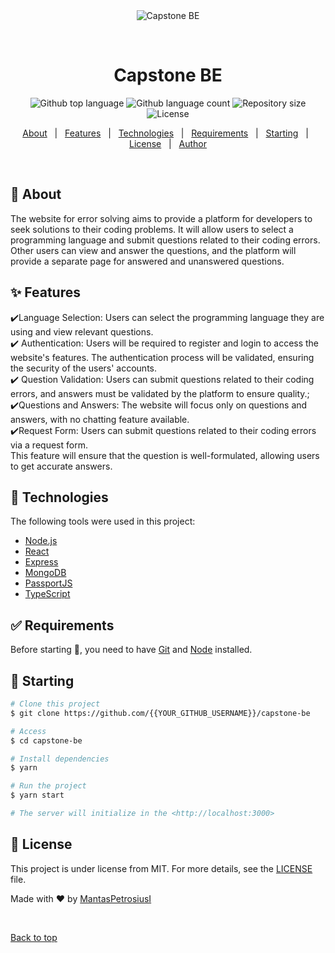 <div align="center" id="top"> 
  <img src="./.github/app.gif" alt="Capstone BE" />

&#xa0;

  <!-- <a href="https://capstonebe.netlify.app">Demo</a> -->
</div>

<h1 align="center">Capstone BE</h1>

<p align="center">
  <img alt="Github top language" src="https://img.shields.io/github/languages/top/{{YOUR_GITHUB_USERNAME}}/capstone-be?color=56BEB8">

  <img alt="Github language count" src="https://img.shields.io/github/languages/count/{{YOUR_GITHUB_USERNAME}}/capstone-be?color=56BEB8">

  <img alt="Repository size" src="https://img.shields.io/github/repo-size/{{YOUR_GITHUB_USERNAME}}/capstone-be?color=56BEB8">

  <img alt="License" src="https://img.shields.io/github/license/{{YOUR_GITHUB_USERNAME}}/capstone-be?color=56BEB8">

  <!-- <img alt="Github issues" src="https://img.shields.io/github/issues/{{YOUR_GITHUB_USERNAME}}/capstone-be?color=56BEB8" /> -->

  <!-- <img alt="Github forks" src="https://img.shields.io/github/forks/{{YOUR_GITHUB_USERNAME}}/capstone-be?color=56BEB8" /> -->

  <!-- <img alt="Github stars" src="https://img.shields.io/github/stars/{{YOUR_GITHUB_USERNAME}}/capstone-be?color=56BEB8" /> -->
</p>

<!-- Status -->

<!-- <h4 align="center">
	🚧  Capstone BE 🚀 Under construction...  🚧
</h4>

<hr> -->

<p align="center">
  <a href="#dart-about">About</a> &#xa0; | &#xa0; 
  <a href="#sparkles-features">Features</a> &#xa0; | &#xa0;
  <a href="#rocket-technologies">Technologies</a> &#xa0; | &#xa0;
  <a href="#white_check_mark-requirements">Requirements</a> &#xa0; | &#xa0;
  <a href="#checkered_flag-starting">Starting</a> &#xa0; | &#xa0;
  <a href="#memo-license">License</a> &#xa0; | &#xa0;
  <a href="https://github.com/{{YOUR_GITHUB_USERNAME}}" target="_blank">Author</a>
</p>

<br>

## :dart: About

The website for error solving aims to provide a platform for developers to seek solutions to their coding problems.
It will allow users to select a programming language and submit questions related to their coding errors.
Other users can view and answer the questions, and the platform will provide a separate page for
answered and unanswered questions.

## :sparkles: Features

:heavy_check_mark:Language Selection: Users can select the programming language they are using and view relevant questions.\
:heavy_check_mark: Authentication: Users will be required to register and login to access the website's features.
The authentication process will be validated, ensuring the security of the users' accounts.\
:heavy_check_mark: Question Validation: Users can submit questions related to their coding errors,
and answers must be validated by the platform to ensure quality.;\
:heavy_check_mark:Questions and Answers: The website will focus only on questions and answers, with no chatting feature available.\
:heavy_check_mark:Request Form: Users can submit questions related to their coding errors via a request form.\
This feature will ensure that the question is well-formulated, allowing users to get accurate answers.

## :rocket: Technologies

The following tools were used in this project:

- [Node.js](https://nodejs.org/en/)
- [React](https://pt-br.reactjs.org/)
- [Express](https://expressjs.com)
- [MongoDB](https://www.mongodb.com)
- [PassportJS](https://www.mongodb.com)
- [TypeScript](https://www.typescriptlang.org/)

## :white_check_mark: Requirements

Before starting :checkered_flag:, you need to have [Git](https://git-scm.com) and [Node](https://nodejs.org/en/) installed.

## :checkered_flag: Starting

```bash
# Clone this project
$ git clone https://github.com/{{YOUR_GITHUB_USERNAME}}/capstone-be

# Access
$ cd capstone-be

# Install dependencies
$ yarn

# Run the project
$ yarn start

# The server will initialize in the <http://localhost:3000>
```

## :memo: License

This project is under license from MIT. For more details, see the [LICENSE](LICENSE.md) file.

Made with :heart: by <a href="https://github.com/{{YOUR_GITHUB_USERNAME}}" target="_blank">MantasPetrosiusI</a>

&#xa0;

<a href="#top">Back to top</a>
